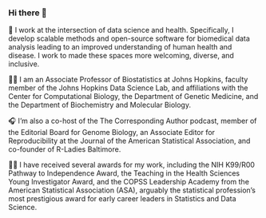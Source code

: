 ### Hi there 👋

🌱 I work at the intersection of data science and health. Specifically, I develop scalable methods and open-source software for biomedical data analysis leading to an improved understanding of human health and disease. I work to made these spaces more welcoming, diverse, and inclusive.

👩‍💻 I am an Associate Professor of Biostatistics at Johns Hopkins, faculty member of the Johns Hopkins Data Science Lab, and affiliations with the Center for Computational Biology, the Department of Genetic Medicine, and the Department of Biochemistry and Molecular Biology. 

🎧 I’m also a co-host of the The Corresponding Author podcast, member of the Editorial Board for Genome Biology, an Associate Editor for Reproducibility at the Journal of the American Statistical Association, and co-founder of R-Ladies Baltimore.

👩‍🏫 I have received several awards for my work, including the NIH K99/R00 Pathway to Independence Award, the Teaching in the Health Sciences Young Investigator Award, and the COPSS Leadership Academy from the American Statistical Association (ASA), arguably the statistical profession’s most prestigious award for early career leaders in Statistics and Data Science.

<!--
**stephaniehicks/stephaniehicks** is a ✨ _special_ ✨ repository because its `README.md` (this file) appears on your GitHub profile.

Here are some ideas to get you started:

- 🔭 I’m currently working on ...
- 🌱 I’m currently learning ...
- 👯 I’m looking to collaborate on ...
- 🤔 I’m looking for help with ...
- 💬 Ask me about ...
- 📫 How to reach me: ...
- 😄 Pronouns: ...
- ⚡ Fun fact: ...
-->

